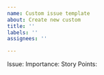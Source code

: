 ```yaml
---
name: Custom issue template
about: Create new custom
title: ''
labels: ''
assignees: ''

---
```


Issue:
Importance:
Story Points:
